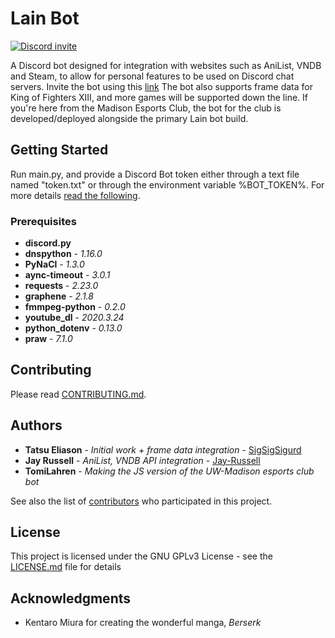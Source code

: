 # Lain Bot
[![Discord invite](https://discordapp.com/api/guilds/554770485079179264/embed.png)](https://discord.gg/byDqmcX)

A Discord bot designed for integration with websites such as AniList, VNDB and Steam, to allow for personal features to be used on Discord chat servers. Invite the bot using this [link](https://discord.com/oauth2/authorize?client_id=703061485781385358&scope=bot)
The bot also supports frame data for King of Fighters XIII, and more games will be supported down the line.
If you're here from the Madison Esports Club, the bot for the club is developed/deployed alongside the primary Lain bot build.

## Getting Started
Run main.py, and provide a Discord Bot token either through a text file named "token.txt" or through the environment variable %BOT_TOKEN%. For more details [read the following](https://discord.com/developers/).

### Prerequisites
* **discord.py**
* **dnspython** - *1.16.0*
* **PyNaCl** - *1.3.0*
* **aync-timeout** - *3.0.1*
* **requests** - *2.23.0*
* **graphene** - *2.1.8*
* **fmmpeg-python** - *0.2.0*
* **youtube_dl** - *2020.3.24*
* **python_dotenv** - *0.13.0*
* **praw** - *7.1.0*

## Contributing
Please read [CONTRIBUTING.md](https://gist.github.com/PurpleBooth/b24679402957c63ec426).

## Authors
* **Tatsu Eliason** - *Initial work + frame data integration* - [SigSigSigurd](https://github.com/SigSigSigurd)
* **Jay Russell** - *AniList, VNDB API integration* - [Jay-Russell](https://github.com/Jay-Russell)
* **TomiLahren** - *Making the JS version of the UW-Madison esports club bot*

See also the list of [contributors](https://github.com/SigSigSigurd/kotori-san-bot/contributors) who participated in this project.

## License
This project is licensed under the GNU GPLv3 License - see the [LICENSE.md](LICENSE.md) file for details

## Acknowledgments
* Kentaro Miura for creating the wonderful manga, *Berserk*
